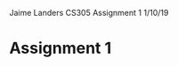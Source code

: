 Jaime Landers
CS305
Assignment 1
1/10/19

# Assignment 1








<!--stackedit_data:
eyJoaXN0b3J5IjpbLTE3NzE5ODEwMDZdfQ==
-->